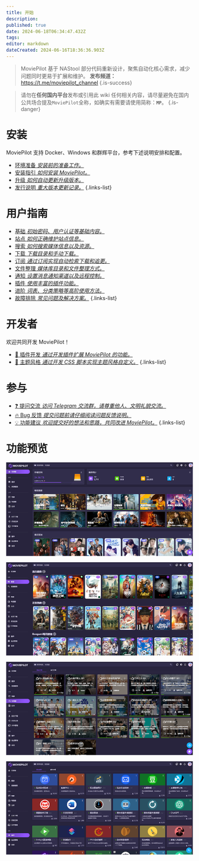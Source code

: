```yaml
---
title: 开始
description: 
published: true
date: 2024-06-18T06:34:47.432Z
tags: 
editor: markdown
dateCreated: 2024-06-16T18:36:36.903Z
---
```


> MoviePilot 基于 NAStool 部分代码重新设计，聚焦自动化核心需求，减少问题同时更易于扩展和维护。
**发布频道：** https://t.me/moviepilot_channel
{.is-success}

> 请勿在**任何国内平台**发布或引用此 wiki 任何相关内容，请尽量避免在国内公共场合提及`MoviePilot`全称，如确实有需要请使用简称：**`MP`**。
{.is-danger}

# 安装

MoviePilot 支持 Docker、Windows 和群辉平台，参考下述说明安排和配置。

- [环境准备 *安装前的准备工作。*](/ready)
- [安装指引 *如何安装 MoviePilot。*](/install)
- [升级 *如何自动更新升级版本。*](/upgrade)
- [发行说明 *重大版本更新记录。*](/release)
{.links-list}

# 用户指南

- [基础 *初始密码、用户认证等基础内容。*](/basic)
- [站点 *如何正确维护站点信息。*](/site)
- [搜索 *如何搜索媒体信息以及资源。*](/search)
- [下载 *下载目录和手动下载。*](/download)
- [订阅 *通过订阅实现自动检索下载和追更。*](/subscribe)
- [文件整理 *媒体库目录和文件整理方式。*](/reorganize)
- [通知 *设置消息通知渠道以及远程控制。*](/notification)
- [插件 *使用丰富的插件功能。*](/plugin)
- [进阶 *词表、分类策略等高阶使用方法。*](/advanced)
- [故障排除 *常见问题及解决方案。*](/troubleshooting)
{.links-list}


# 开发者

欢迎共同开发 MoviePilot！

- [:closed_book: 插件开发 *通过开发插件扩展 MoviePilot 的功能。*](/plugindev)
- [:art: 主题风格 *通过开发 CSS 脚本实现主题风格自定义。*](/themedev)
{.links-list}


# 参与

- [:question: 提问交流 *访问 Telegram 交流群，请尊重他人、文明礼貌交流。*](https://t.me/moviepilot_official)
- [:fire: Bug 反馈 *提交问题前请仔细阅读问题反馈说明。*](https://github.com/jxxghp/MoviePilot/issues/new?assignees=&labels=bug&projects=&template=bug_report.yml&title=%5B错误报告%5D%3A+请在此处简单描述你的问题)
- [:bulb: 功能建议 *欢迎提交好的想法和思路，共同改进 MoviePilot。*](https://github.com/jxxghp/MoviePilot/issues/new?assignees=&labels=feature+request&projects=&template=feature_request.yml&title=%5BFeature+Request%5D%3A+)
{.links-list}

# 功能预览

![dashboard.png](/dashboard.png)

![discover.jpg](/discover.jpg)

![subscribe.jpg](/subscribe.jpg)

![plugin.jpg](/plugin.jpg)
